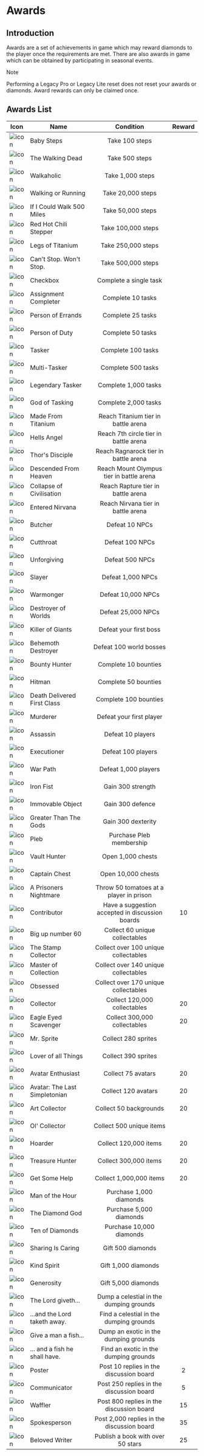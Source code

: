 # Awards

## Introduction

Awards are a set of achievements in game which may reward diamonds to the player once the requirements are met. There are also awards in game which can be obtained by participating in seasonal events.

> [!NOTE]
> Performing a Legacy Pro or Legacy Lite reset does not reset your awards or diamonds. Award rewards can only be claimed once.

## Awards List

<div class="table-container">

| Icon                                                                    | Name                          |                    Condition                    | Reward |
| ----------------------------------------------------------------------- | ----------------------------- | :---------------------------------------------: | :----: |
| ![icon]()                                                               | Baby Steps                    |                 Take 100 steps                  |        |
| ![icon]()                                                               | The Walking Dead              |                 Take 500 steps                  |        |
| ![icon]()                                                               | Walkaholic                    |                Take 1,000 steps                 |        |
| ![icon]()                                                               | Walking or Running            |                Take 20,000 steps                |        |
| ![icon]()                                                               | If I Could Walk 500 Miles     |                Take 50,000 steps                |        |
| ![icon]()                                                               | Red Hot Chili Stepper         |               Take 100,000 steps                |        |
| ![icon]()                                                               | Legs of Titanium              |               Take 250,000 steps                |        |
| ![icon]()                                                               | Can't Stop. Won't Stop.       |               Take 500,000 steps                |        |
| ![icon]()                                                               | Checkbox                      |             Complete a single task              |        |
| ![icon]()                                                               | Assignment Completer          |                Complete 10 tasks                |        |
| ![icon]()                                                               | Person of Errands             |                Complete 25 tasks                |        |
| ![icon]()                                                               | Person of Duty                |                Complete 50 tasks                |        |
| ![icon]()                                                               | Tasker                        |               Complete 100 tasks                |        |
| ![icon]()                                                               | Multi-Tasker                  |               Complete 500 tasks                |        |
| ![icon]()                                                               | Legendary Tasker              |              Complete 1,000 tasks               |        |
| ![icon]()                                                               | God of Tasking                |              Complete 2,000 tasks               |        |
| ![icon]()                                                               | Made From Titanium            |       Reach Titanium tier in battle arena       |        |
| ![icon]()                                                               | Hells Angel                   |      Reach 7th circle tier in battle arena      |        |
| ![icon]()                                                               | Thor's Disciple               |      Reach Ragnarock tier in battle arena       |        |
| ![icon]()                                                               | Descended From Heaven         |    Reach Mount Olympus tier in battle arena     |        |
| ![icon]()                                                               | Collapse of Civilisation      |       Reach Rapture tier in battle arena        |        |
| ![icon]()                                                               | Entered Nirvana               |       Reach Nirvana tier in battle arena        |        |
| ![icon]()                                                               | Butcher                       |                 Defeat 10 NPCs                  |        |
| ![icon]()                                                               | Cutthroat                     |                 Defeat 100 NPCs                 |        |
| ![icon]()                                                               | Unforgiving                   |                 Defeat 500 NPCs                 |        |
| ![icon]()                                                               | Slayer                        |                Defeat 1,000 NPCs                |        |
| ![icon]()                                                               | Warmonger                     |               Defeat 10,000 NPCs                |        |
| ![icon]()                                                               | Destroyer of Worlds           |               Defeat 25,000 NPCs                |        |
| ![icon]()                                                               | Killer of Giants              |             Defeat your first boss              |        |
| ![icon]()                                                               | Behemoth Destroyer            |             Defeat 100 world bosses             |        |
| ![icon]()                                                               | Bounty Hunter                 |              Complete 10 bounties               |        |
| ![icon]()                                                               | Hitman                        |              Complete 50 bounties               |        |
| ![icon]()                                                               | Death Delivered First Class   |              Complete 100 bounties              |        |
| ![icon]()                                                               | Murderer                      |            Defeat your first player             |        |
| ![icon]()                                                               | Assassin                      |                Defeat 10 players                |        |
| ![icon]()                                                               | Executioner                   |               Defeat 100 players                |        |
| ![icon]()                                                               | War Path                      |              Defeat 1,000 players               |        |
| ![icon]()                                                               | Iron Fist                     |                Gain 300 strength                |        |
| ![icon]()                                                               | Immovable Object              |                Gain 300 defence                 |        |
| ![icon]()                                                               | Greater Than The Gods         |               Gain 300 dexterity                |        |
| ![icon]()                                                               | Pleb                          |            Purchase Pleb membership             |        |
| ![icon]()                                                               | Vault Hunter                  |                Open 1,000 chests                |        |
| ![icon]()                                                               | Captain Chest                 |               Open 10,000 chests                |        |
| ![icon]()                                                               | A Prisoners Nightmare         |     Throw 50 tomatoes at a player in prison     |        |
| ![icon]()                                                               | Contributor                   | Have a suggestion accepted in discussion boards |   10   |
| ![icon]()                                                               | Big up number 60              |         Collect 60 unique collectables          |        |
| ![icon]()                                                               | The Stamp Collector           |      Collect over 100 unique collectables       |        |
| ![icon]()                                                               | Master of Collection          |      Collect over 140 unique collectables       |        |
| ![icon]()                                                               | Obsessed                      |      Collect over 170 unique collectables       |        |
| ![icon](https://web.simple-mmo.com/img/icons/I_Rock01.png)              | Collector                     |          Collect 120,000 collectables           |   20   |
| ![icon](https://web.simple-mmo.com/img/icons/I_Ruby.png)                | Eagle Eyed Scavenger          |          Collect 300,000 collectables           |   20   |
| ![icon](https://web.simple-mmo.com/img/sprites/premium/exclusive85.gif) | Mr. Sprite                    |               Collect 280 sprites               |        |
| ![icon](https://web.simple-mmo.com/img/sprites/premium/exclusive85.gif) | Lover of all Things           |               Collect 390 sprites               |        |
| ![icon](https://web.simple-mmo.com/img/icons/S_Buff14.png)              | Avatar Enthusiast             |               Collect 75 avatars                |   20   |
| ![icon](https://web.simple-mmo.com/img/icons/S_Buff14.png)              | Avatar: The Last Simpletonian |               Collect 120 avatars               |   20   |
| ![icon](https://web.simple-mmo.com/img/icons/one/icon393.png)           | Art Collector                 |             Collect 50 backgrounds              |   20   |
| ![icon]()                                                               | Ol' Collector                 |            Collect 500 unique items             |        |
| ![icon](https://web.simple-mmo.com/img/icons/one/icon948.png)           | Hoarder                       |              Collect 120,000 items              |   20   |
| ![icon](https://web.simple-mmo.com/img/icons/one/icon987.png)           | Treasure Hunter               |              Collect 300,000 items              |   20   |
| ![icon](https://web.simple-mmo.com/img/icons/one/icon833.png)           | Get Some Help                 |             Collect 1,000,000 items             |   20   |
| ![icon]()                                                               | Man of the Hour               |             Purchase 1,000 diamonds             |        |
| ![icon]()                                                               | The Diamond God               |             Purchase 5,000 diamonds             |        |
| ![icon]()                                                               | Ten of Diamonds               |            Purchase 10,000 diamonds             |        |
| ![icon]()                                                               | Sharing Is Caring             |                Gift 500 diamonds                |        |
| ![icon]()                                                               | Kind Spirit                   |               Gift 1,000 diamonds               |        |
| ![icon]()                                                               | Generosity                    |               Gift 5,000 diamonds               |        |
| ![icon]()                                                               | The Lord giveth...            |     Dump a celestial in the dumping grounds     |        |
| ![icon]()                                                               | ...and the Lord taketh away.  |     Find a celestial in the dumping grounds     |        |
| ![icon]()                                                               | Give a man a fish...          |      Dump an exotic in the dumping grounds      |        |
| ![icon]()                                                               | ... and a fish he shall have. |      Find an exotic in the dumping grounds      |        |
| ![icon](https://web.simple-mmo.com/img/icons/one/icon368.png)           | Poster                        |     Post 10 replies in the discussion board     |   2    |
| ![icon](https://web.simple-mmo.com/img/icons/one/icon369.png)           | Communicator                  |    Post 250 replies in the discussion board     |   5    |
| ![icon](https://web.simple-mmo.com/img/icons/one/icon370.png)           | Waffler                       |    Post 800 replies in the discussion board     |   15   |
| ![icon](https://web.simple-mmo.com/img/icons/one/icon371.png)           | Spokesperson                  |   Post 2,000 replies in the discussion board    |   35   |
| ![icon](https://web.simple-mmo.com/img/icons/one/icon377.png)           | Beloved Writer                |        Publish a book with over 50 stars        |   25   |

</div>
